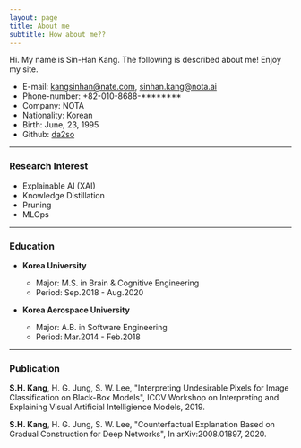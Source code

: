 ```yaml
---
layout: page
title: About me
subtitle: How about me??
---
```


Hi. My name is Sin-Han Kang. The following is described about me!
Enjoy my site.

- E-mail: kangsinhan@nate.com, sinhan.kang@nota.ai
- Phone-number: +82-010-8688-********
- Company: NOTA
- Nationality: Korean
- Birth: June, 23, 1995
- Github: [da2so](https://github.com/da2so)

*****

### Research Interest


- Explainable AI (XAI)
- Knowledge Distillation
- Pruning
- MLOps

*****

### Education 
* **Korea University**
	* Major: M.S. in Brain & Cognitive Engineering	
	* Period: Sep.2018 - Aug.2020

* **Korea Aerospace University**
	* Major: A.B. in Software Engineering
	* Period: Mar.2014 - Feb.2018


*****

### Publication
**S.H. Kang**, H. G. Jung, S. W. Lee, "Interpreting Undesirable Pixels for Image Classification on Black-Box Models", ICCV Workshop on Interpreting and Explaining Visual Artificial Intelligience Models, 2019.


**S.H. Kang**, H. G. Jung, S. W. Lee, "Counterfactual Explanation Based on Gradual Construction for Deep Networks", In arXiv:2008.01897, 2020.